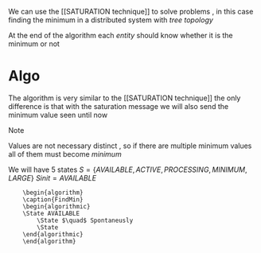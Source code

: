 We can use the [[SATURATION technique]] to solve problems , in this case finding the minimum in a distributed system with *tree topology* 

At the end of the algorithm each *entity* should know whether it is the minimum or not 
# Algo 

The algorithm is very similar to the [[SATURATION technique]] the only difference is that with the saturation message we will also send the minimum value seen until now

>[!note] 
>Values are not necessary distinct , so if there are multiple minimum values all of them must become *minimum*

We will have 5 states $S=\{AVAILABLE,ACTIVE,PROCESSING,MINIMUM,LARGE\}$
$Sinit = AVAILABLE$

```pseudo
	\begin{algorithm}
	\caption{FindMin}
	\begin{algorithmic}
	\State AVAILABLE
		\State $\quad$ Spontaneusly
		\State 
	\end{algorithmic}
	\end{algorithm}
```
